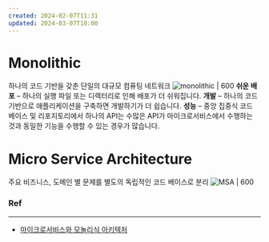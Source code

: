 ```yaml
---
created: 2024-02-07T11:31
updated: 2024-03-07T10:00
---
```

# Monolithic
하나의 코드 기반을 갖춘 단일의 대규모 컴퓨팅 네트워크
![monolithic | 600](https://wac-cdn.atlassian.com/dam/jcr:95b9a276-c524-42b1-8d06-ded56d589858/Monolithic%20architecture@2x.png?cdnVersion=1434)
**쉬운 배포** – 하나의 실행 파일 또는 디렉터리로 인해 배포가 더 쉬워집니다.
**개발** – 하나의 코드 기반으로 애플리케이션을 구축하면 개발하기가 더 쉽습니다.
**성능** – 중앙 집중식 코드 베이스 및 리포지토리에서 하나의 API는 수많은 API가 마이크로서비스에서 수행하는 것과 동일한 기능을 수행할 수 있는 경우가 많습니다.


# Micro Service Architecture
주요 비즈니스, 도메인 별 문제를 별도의 독립적인 코드 베이스로 분리
![MSA | 600](https://wac-cdn.atlassian.com/dam/jcr:5308ccab-dc94-46f5-978c-8a77b8d5be57/Microservice%20architecture@2x.png?cdnVersion=1434)
### Ref
---
- [마이크로서비스와 모놀리식 아키텍처](https://www.atlassian.com/microservices/microservices-architecture/microservices-vs-monolith#:~:text=A%20monolithic%20application%20is%20built,of%20smaller%2C%20independently%20deployable%20services.)